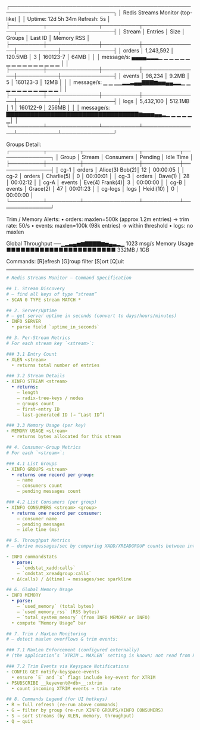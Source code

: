 ┌──────────────────────────────────────────────────────────────────────────────┐
│                       Redis Streams Monitor (top-like)                      │
│                       Uptime: 12d 5h 34m   Refresh: 5s                      │
├─────────┬──────────────┬──────────┬───────────────┬───────────┬──────────────┤
│ Stream  │   Entries    │   Size   │   Groups      │  Last ID  │  Memory RSS  │
├─────────┼──────────────┼──────────┼───────────────┼───────────┼──────────────┤
│ orders  │  1,243,592   │ 120.5MB  │  3            │ 160123-7  │  64MB        │
│         │ message/s: ▄▄▄▄▂▂▂▁ ▁ ▁ ▁ ▁ ▁ ▁ ▁ ▁ ▁ ▁ ▁ ▁ ▁ ▁ ▁ │           │
├─────────┼──────────────┼──────────┼───────────────┼───────────┼──────────────┤
│ events  │    98,234    │  9.2MB   │  5            │ 160123-3  │  12MB        │
│         │ message/s: ▁ ▁ ▁▁▂▂▃▄▄▇▇▇▆▅▅▄▄▂▂▁ ▁ ▁ ▁ ▁ ▁ ▁ ▁ ▁▁ ▁ ▁ │           │
├─────────┼──────────────┼──────────┼───────────────┼───────────┼──────────────┤
│ logs    │  5,432,100   │ 512.1MB  │  1            │ 160122-9  │ 256MB        │
│         │ message/s: ▇▇▇▇▇▇▇▇▇▇▇▇▇▇▇▇▇▇▇▇▇▇▇▇▇▇▇▇▇▇▇▇▇▆▅▅▅▄▄▂▁ ▁ ▁ ▁ ▁ ▁│           │
└─────────┴──────────────┴──────────┴───────────────┴───────────┴──────────────┘

Groups Detail:
┌─────────┬─────────┬───────────────┬──────────┬──────────────┐
│ Group   │ Stream  │ Consumers     │ Pending  │ Idle Time    │
├─────────┼─────────┼───────────────┼──────────┼──────────────┤
│ cg-1    │ orders  │ Alice(3) Bob(2)│  12      │ 00:00:05     │
│ cg-2    │ orders  │ Charlie(5)    │  0       │ 00:00:01     │
│ cg-3    │ orders  │ Dave(1)       │  28      │ 00:02:12     │
│ cg-A    │ events  │ Eve(4) Frank(4)│  3       │ 00:00:00     │
│ cg-B    │ events  │ Grace(2)      │  47      │ 00:01:23     │
│ cg-logs │ logs    │ Heidi(10)     │  0       │ 00:00:00     │
└─────────┴─────────┴───────────────┴──────────┴──────────────┘

Trim / Memory Alerts:
  • orders: maxlen=500k (approx 1.2m entries) → trim rate: 50/s
  • events: maxlen=100k (98k entries) → within threshold
  • logs: no maxlen

Global Throughput ──▁▂▃▄▅▆▇▇▇▇▆▅▄▃▂▁   1023 msg/s
Memory Usage    ■■■■■■■■■■■■■■■■■■■■■■■  332MB / 1GB

Commands:
 [R]efresh  [G]roup filter  [S]ort  [Q]uit


---

```yaml
# Redis Streams Monitor – Command Specification

## 1. Stream Discovery
# — find all keys of type “stream”
- SCAN 0 TYPE stream MATCH *  

## 2. Server/Uptime
# — get server uptime in seconds (convert to days/hours/minutes)
- INFO SERVER  
  • parse field `uptime_in_seconds`

## 3. Per‑Stream Metrics
# For each stream key `<stream>`:

### 3.1 Entry Count
- XLEN <stream>  
  • returns total number of entries

### 3.2 Stream Details
- XINFO STREAM <stream>  
  • returns:
    – length  
    – radix-tree-keys / nodes  
    – groups count  
    – first-entry ID  
    – last-generated ID (→ “Last ID”)

### 3.3 Memory Usage (per key)
- MEMORY USAGE <stream>  
  • returns bytes allocated for this stream

## 4. Consumer‑Group Metrics
# For each `<stream>`:

### 4.1 List Groups
- XINFO GROUPS <stream>  
  • returns one record per group:
    – name  
    – consumers count  
    – pending messages count  

### 4.2 List Consumers (per group)
- XINFO CONSUMERS <stream> <group>  
  • returns one record per consumer:
    – consumer name  
    – pending messages  
    – idle time (ms)

## 5. Throughput Metrics
# — derive messages/sec by comparing XADD/XREADGROUP counts between intervals:

- INFO commandstats  
  • parse:
    – `cmdstat_xadd:calls`  
    – `cmdstat_xreadgroup:calls`  
  • Δ(calls) / Δ(time) → messages/sec sparkline

## 6. Global Memory Usage
- INFO MEMORY  
  • parse:
    – `used_memory` (total bytes)  
    – `used_memory_rss` (RSS bytes)  
    – `total_system_memory` (from INFO MEMORY or INFO)
  • compute “Memory Usage” bar

## 7. Trim / MaxLen Monitoring
# — detect maxlen overflows & trim events:

### 7.1 MaxLen Enforcement (configured externally)
# (the application’s `XTRIM … MAXLEN` setting is known; not read from Redis)

### 7.2 Trim Events via Keyspace Notifications
- CONFIG GET notify-keyspace-events  
  • ensure `E` and `x` flags include key‑event for XTRIM  
- PSUBSCRIBE __keyevent@<db>__:xtrim  
  • count incoming XTRIM events → trim rate

## 8. Commands Legend (for UI hotkeys)
- R → full refresh (re‑run above commands)  
- G → filter by group (re‑run XINFO GROUPS/XINFO CONSUMERS)  
- S → sort streams (by XLEN, memory, throughput)  
- Q → quit
```

